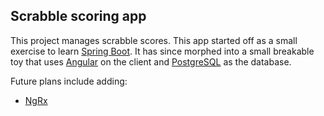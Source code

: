 ## Scrabble scoring app

This project manages scrabble scores. This app started off as a small exercise to learn [Spring Boot](https://spring.io/projects/spring-boot). It has since morphed into a small breakable toy that uses [Angular](https://angular.io/) on the client and [PostgreSQL](https://www.postgresql.org/) as the database.

Future plans include adding:

- [NgRx](https://ngrx.io/)
